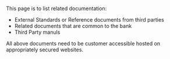 This page is to list related documentation:

- External Standards or Reference documents from third parties
- Related documents that are common to the bank
- Third Party manuls

All above documents need to be customer accessible hosted on appropriately secured websites.
